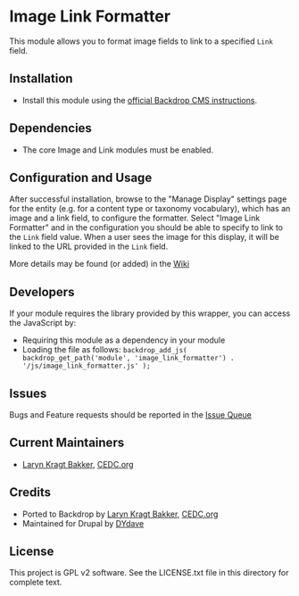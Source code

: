 # Image Link Formatter

This module allows you to format image fields to link to a specified `Link`
field.

## Installation

- Install this module using the [official Backdrop CMS instructions](https://backdropcms.org/guide/modules).

## Dependencies

- The core Image and Link modules must be enabled.

## Configuration and Usage

After successful installation, browse to the "Manage Display" settings page
for the entity (e.g. for a content type or taxonomy vocabulary), which has an
image and a link field, to configure the formatter. Select "Image Link 
Formatter" and in the configuration you should be able to specify to link
to the `Link` field value. When a user sees the image for this display, it
will be linked to the URL provided in the `Link` field.

More details may be found (or added) in the [Wiki](https://github.com/backdrop-contrib/image_link_formatter/issues)

## Developers

If your module requires the library provided by this wrapper, you can access the
JavaScript by:

- Requiring this module as a dependency in your module
- Loading the file as follows: `backdrop_add_js(  backdrop_get_path('module', 'image_link_formatter') . '/js/image_link_formatter.js' );`

## Issues

Bugs and Feature requests should be reported in the [Issue Queue](https://github.com/backdrop-contrib/image_link_formatter/issues)

## Current Maintainers

- [Laryn Kragt Bakker](https://github.com/laryn), [CEDC.org](https://CEDC.org) 

## Credits

- Ported to Backdrop by [Laryn Kragt Bakker](https://github.com/laryn), [CEDC.org](https://CEDC.org)
- Maintained for Drupal by [DYdave](https://www.drupal.org/u/dydave)

## License

This project is GPL v2 software. See the LICENSE.txt file in this directory for
complete text.